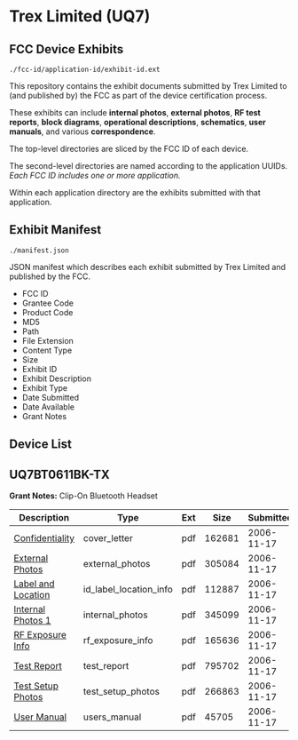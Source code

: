 # Trex Limited (UQ7)
## FCC Device Exhibits

```
./fcc-id/application-id/exhibit-id.ext
```

This repository contains the exhibit documents submitted by Trex Limited to (and published by) the FCC as part of the device certification process.

These exhibits can include **internal photos**, **external photos**, **RF test reports**, **block diagrams**, **operational descriptions**, **schematics**, **user manuals**, and various **correspondence**.

The top-level directories are sliced by the FCC ID of each device.

The second-level directories are named according to the application UUIDs. *Each FCC ID includes one or more application.*

Within each application directory are the exhibits submitted with that application. 

## Exhibit Manifest

```
./manifest.json
```

JSON manifest which describes each exhibit submitted by Trex Limited and published by the FCC.

- FCC ID
- Grantee Code
- Product Code
- MD5
- Path
- File Extension
- Content Type
- Size
- Exhibit ID
- Exhibit Description
- Exhibit Type
- Date Submitted
- Date Available
- Grant Notes

## Device List
## UQ7BT0611BK-TX
**Grant Notes:** Clip-On Bluetooth Headset

| Description | Type | Ext | Size | Submitted | Available |
| ----------- | ---- | --- | ---- | --------- | --------- |
| [Confidentiality](UQ7BT0611BK-TX/97aa3d1b1d3429adc8a62cb6d650cda5/729701.pdf) | cover_letter | pdf | 162681 | 2006-11-17 | 2006-11-20 |
| [External Photos](UQ7BT0611BK-TX/97aa3d1b1d3429adc8a62cb6d650cda5/729703.pdf) | external_photos | pdf | 305084 | 2006-11-17 | 2006-11-20 |
| [Label and Location](UQ7BT0611BK-TX/97aa3d1b1d3429adc8a62cb6d650cda5/729705.pdf) | id_label_location_info | pdf | 112887 | 2006-11-17 | 2006-11-20 |
| [Internal Photos 1](UQ7BT0611BK-TX/97aa3d1b1d3429adc8a62cb6d650cda5/729704.pdf) | internal_photos | pdf | 345099 | 2006-11-17 | 2006-11-20 |
| [RF Exposure Info](UQ7BT0611BK-TX/97aa3d1b1d3429adc8a62cb6d650cda5/729707.pdf) | rf_exposure_info | pdf | 165636 | 2006-11-17 | 2006-11-20 |
| [Test Report](UQ7BT0611BK-TX/97aa3d1b1d3429adc8a62cb6d650cda5/729709.pdf) | test_report | pdf | 795702 | 2006-11-17 | 2006-11-20 |
| [Test Setup Photos](UQ7BT0611BK-TX/97aa3d1b1d3429adc8a62cb6d650cda5/729710.pdf) | test_setup_photos | pdf | 266863 | 2006-11-17 | 2006-11-20 |
| [User Manual](UQ7BT0611BK-TX/97aa3d1b1d3429adc8a62cb6d650cda5/729711.pdf) | users_manual | pdf | 45705 | 2006-11-17 | 2006-11-20 |
